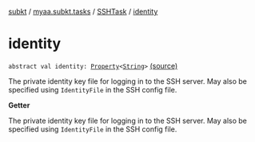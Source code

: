 [subkt](../../index.md) / [myaa.subkt.tasks](../index.md) / [SSHTask](index.md) / [identity](./identity.md)

# identity

`abstract val identity: `[`Property`](https://docs.gradle.org/current/javadoc/org/gradle/api/provider/Property.html)`<`[`String`](https://kotlinlang.org/api/latest/jvm/stdlib/kotlin/-string/index.html)`>` [(source)](https://github.com/Myaamori/SubKt/blob/0.1.4/src/main/kotlin/myaa/subkt/tasks/tasks.kt#L1874)

The private identity key file for logging in to the SSH server.
May also be specified using `IdentityFile` in the SSH config file.

**Getter**

The private identity key file for logging in to the SSH server.
May also be specified using `IdentityFile` in the SSH config file.

